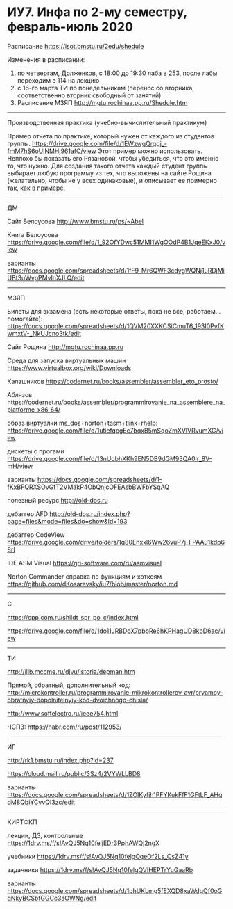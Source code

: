 # ИУ7. Инфа по 2-му семестру, февраль-июль 2020

Расписание
https://isot.bmstu.ru/2edu/shedule

Изменения в расписании:
  1. по четвергам, Долженков, с 18:00 до 19:30 лаба в 253, после лабы переходим в 114 на лекцию
  2. с 16-го марта ТИ по понедельникам (перенос со вторника, соответственно вторник свободный от занятий)
  3. Расписание МЗЯП http://mgtu.rochinaa.pp.ru/Shedule.htm

____________________________________

Производственная практика
(учебно-вычислительный практикум)

Пример отчета по практике, который нужен от каждого из
студентов группы. https://drive.google.com/file/d/1EWzwgQrggj_-fmM7hS6oUlNMHj961afC/view
Этот пример можно использовать. Неплохо бы показать его Рязановой,
чтобы убедиться, что это именно то, что нужно.
Для создания такого отчета каждый студент группы выбирает любую
программу из тех, что выложены на сайте Рощина (желательно, чтобы не у всех
одинаковые), и описывает ее примерно так, как в примере.

____________________________________
ДМ

Сайт Белоусова 
http://www.bmstu.ru/ps/~Abel

Книга Белоусова 
https://drive.google.com/file/d/1_92OfYDwc51MMI1WgOOdP4B1JqeEKxJ0/view

варианты
https://docs.google.com/spreadsheets/d/1fF9_Mr6QWF3cdygWQNj1uRDjMiUBt3uWvpPMvlnXJLQ/edit

____________________________________
МЗЯП

Билеты для экзамена (есть некоторые ответы, пока не все, работаем... помогайте):
https://docs.google.com/spreadsheets/d/1QVM20XXKCSiCmuT6_193I0PvfKwmxtV-_NkUJcno3tk/edit

Сайт Рощина
http://mgtu.rochinaa.pp.ru

Среда для запуска виртуальных машин
https://www.virtualbox.org/wiki/Downloads

Калашников
https://codernet.ru/books/assembler/assembler_eto_prosto/

Аблязов
https://codernet.ru/books/assembler/programmirovanie_na_assemblere_na_platforme_x86_64/

образ виртуалки ms_dos+norton+tasm+tlink+rhelp:
https://drive.google.com/file/d/1utiefqcgEc7bqxB5mSqoZmXVlVRvumXG/view

дискеты с прогами
https://drive.google.com/file/d/13nUobhXKh9EN5DB9dGM93QA0ir_8V-mH/view

варианты
https://docs.google.com/spreadsheets/d/1-fKxBFQRXSOvGfT2VMakP4ObQnjcOFEAsbBWFbYSqAQ

полезный ресурс
http://old-dos.ru

дебаггер AFD 
http://old-dos.ru/index.php?page=files&mode=files&do=show&id=193

дебаггер CodeView
https://drive.google.com/drive/folders/1q80Enxxl6Ww26vuP7j_FPAAu1kdp68rI

IDE ASM Visual 
https://gri-software.com/ru/asmvisual

Norton Commander справка по функциям и хоткеям
https://github.com/dKosarevsky/iu7/blob/master/norton.md

____________________________________
C

https://cpp.com.ru/shildt_spr_po_c/index.html

https://drive.google.com/file/d/1do11JRBDoX7pbbRe6hKPHagUD8kbD6ac/view

____________________________________
ТИ

http://ilib.mccme.ru/djvu/istoria/depman.htm

Прямой, обратный, дополнительный код:
http://microkontroller.ru/programmirovanie-mikrokontrollerov-avr/pryamoy-obratnyiy-dopolnitelnyiy-kod-dvoichnogo-chisla/

http://www.softelectro.ru/ieee754.html

ЧСПЗ:
https://habr.com/ru/post/112953/

____________________________________
ИГ

http://rk1.bmstu.ru/index.php?id=237

https://cloud.mail.ru/public/3Sz4/2VYWLLBD8

варианты
https://docs.google.com/spreadsheets/d/1ZOIKyfjh1PFYKukFfF1GFtLF_AHqdM8QbiYCvvQI3zc/edit

____________________________________
КИРТФКП

лекции, ДЗ, контрольные
https://1drv.ms/f/s!AvQJ5Nq10feljEDr3PphAWQj2ngX

учебники
https://1drv.ms/f/s!AvQJ5Nq10felgQqeOf2Ls_QsZ41y

задачники
https://1drv.ms/f/s!AvQJ5Nq10felgQVIHEPTrYuGaaRb

варианты
https://docs.google.com/spreadsheets/d/1phUKLmg5fEXQD8xaWdgQf0oGqNkyBCSbfGGCc3aOWNg/edit
